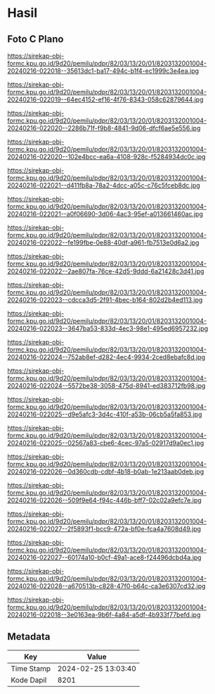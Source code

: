 # Hasil

## Foto C Plano

https://sirekap-obj-formc.kpu.go.id/9d20/pemilu/pdpr/82/03/13/20/01/8203132001004-20240216-022018--35613dc1-ba17-494c-b1f4-ec1999c3e4ea.jpg

https://sirekap-obj-formc.kpu.go.id/9d20/pemilu/pdpr/82/03/13/20/01/8203132001004-20240216-022019--64ec4152-ef16-4f76-8343-058c62879644.jpg

https://sirekap-obj-formc.kpu.go.id/9d20/pemilu/pdpr/82/03/13/20/01/8203132001004-20240216-022020--2286b71f-f9b8-4841-9d06-dfcf6ae5e556.jpg

https://sirekap-obj-formc.kpu.go.id/9d20/pemilu/pdpr/82/03/13/20/01/8203132001004-20240216-022020--102e4bcc-ea6a-4108-928c-f5284934dc0c.jpg

https://sirekap-obj-formc.kpu.go.id/9d20/pemilu/pdpr/82/03/13/20/01/8203132001004-20240216-022021--d411fb8a-78a2-4dcc-a05c-c76c5fceb8dc.jpg

https://sirekap-obj-formc.kpu.go.id/9d20/pemilu/pdpr/82/03/13/20/01/8203132001004-20240216-022021--a0f06690-3d06-4ac3-95ef-a013661460ac.jpg

https://sirekap-obj-formc.kpu.go.id/9d20/pemilu/pdpr/82/03/13/20/01/8203132001004-20240216-022022--fe199fbe-0e88-40df-a961-fb7513e0d6a2.jpg

https://sirekap-obj-formc.kpu.go.id/9d20/pemilu/pdpr/82/03/13/20/01/8203132001004-20240216-022022--2ae807fa-76ce-42d5-9ddd-6a21428c3d41.jpg

https://sirekap-obj-formc.kpu.go.id/9d20/pemilu/pdpr/82/03/13/20/01/8203132001004-20240216-022023--cdcca3d5-2f91-4bec-b164-802d2b4ed113.jpg

https://sirekap-obj-formc.kpu.go.id/9d20/pemilu/pdpr/82/03/13/20/01/8203132001004-20240216-022023--3647ba53-833d-4ec3-98e1-495ed6957232.jpg

https://sirekap-obj-formc.kpu.go.id/9d20/pemilu/pdpr/82/03/13/20/01/8203132001004-20240216-022024--752ab8ef-d282-4ec4-9934-2ced8ebafc8d.jpg

https://sirekap-obj-formc.kpu.go.id/9d20/pemilu/pdpr/82/03/13/20/01/8203132001004-20240216-022024--5572be38-3058-475d-8941-ed383712fb98.jpg

https://sirekap-obj-formc.kpu.go.id/9d20/pemilu/pdpr/82/03/13/20/01/8203132001004-20240216-022025--d9e5afc3-3d4c-410f-a53b-06cb5a5fa853.jpg

https://sirekap-obj-formc.kpu.go.id/9d20/pemilu/pdpr/82/03/13/20/01/8203132001004-20240216-022025--02567a83-cbe6-4cec-97a5-02917d9a0ec1.jpg

https://sirekap-obj-formc.kpu.go.id/9d20/pemilu/pdpr/82/03/13/20/01/8203132001004-20240216-022026--0d360cdb-cdbf-4b18-b0ab-1e213aab0deb.jpg

https://sirekap-obj-formc.kpu.go.id/9d20/pemilu/pdpr/82/03/13/20/01/8203132001004-20240216-022026--509f9e64-f94c-446b-bff7-02c02a9efc7e.jpg

https://sirekap-obj-formc.kpu.go.id/9d20/pemilu/pdpr/82/03/13/20/01/8203132001004-20240216-022027--2f5893f1-bcc9-472a-bf0e-fca4a7608d49.jpg

https://sirekap-obj-formc.kpu.go.id/9d20/pemilu/pdpr/82/03/13/20/01/8203132001004-20240216-022027--60174a10-b0cf-49a1-ace8-f24496dcbd4a.jpg

https://sirekap-obj-formc.kpu.go.id/9d20/pemilu/pdpr/82/03/13/20/01/8203132001004-20240216-022028--a670513b-c828-47f0-b64c-ca3e6307cd32.jpg

https://sirekap-obj-formc.kpu.go.id/9d20/pemilu/pdpr/82/03/13/20/01/8203132001004-20240216-022018--3e0163ea-9b6f-4a84-a5df-4b933f77befd.jpg


## Metadata

| Key        | Value               |
| ---------- | ------------------- |
| Time Stamp | 2024-02-25 13:03:40 |
| Kode Dapil | 8201                |



